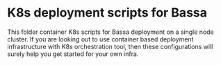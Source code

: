 # K8s deployment scripts for Bassa

This folder container K8s scripts for Bassa deployment on a single node cluster. If you are looking out to use container based deployment infrastructure with K8s orchestration tool, then these configurations will surely help you get started for your own infra.
